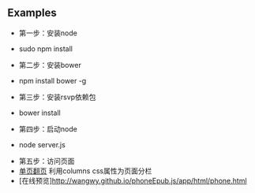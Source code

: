 Examples
-------------------------

+ 第一步：安装node
- sudo npm install
+ 第二步：安装bower
- npm install bower -g
+ 第三步：安装rsvp依赖包
- bower install
+ 第四步：启动node
- node server.js
+ 第五步：访问页面
+ [单页翻页](http://localhost:8080/app/html/phone.html) 利用columns css属性为页面分栏
+ [在线预览]http://wangwy.github.io/phoneEpub.js/app/html/phone.html
